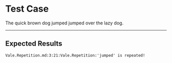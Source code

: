 # Test Case

The quick brown dog jumped jumped over the lazy dog.

---

## Expected Results

    Vale.Repetition.md:3:21:Vale.Repetition:'jumped' is repeated!
